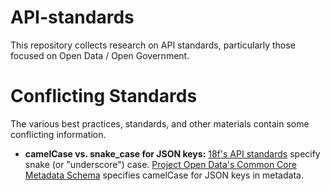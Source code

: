 API-standards
=============
This repository collects research on API standards, particularly those focused on Open Data / Open Government. 


Conflicting Standards
=============
The various best practices, standards, and other materials contain some conflicting information. 

* **camelCase vs. snake_case for JSON keys:** [18f's API standards](https://github.com/18F/api-standards) specify snake (or "underscore") case. [Project Open Data's Common Core Metadata Schema](http://project-open-data.github.io/schema/) specifies camelCase for JSON keys in metadata.
